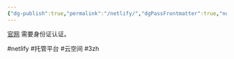 ```yaml
---
{"dg-publish":true,"permalink":"/netlify/","dgPassFrontmatter":true,"noteIcon":""}
---
```



[官网](https://app.netlify.com)
需要身份证认证。

#netlify #托管平台 #云空间 #3zh 